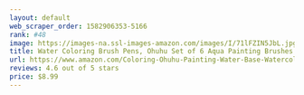 ```yaml
---
layout: default 
﻿web_scraper_order: 1582906353-5166
rank: #48
image: https://images-na.ssl-images-amazon.com/images/I/71lFZIN5JbL.jpg
title: Water Coloring Brush Pens, Ohuhu Set of 6 Aqua Painting Brushes for Water Soluble Colored…
url: https://www.amazon.com/Coloring-Ohuhu-Painting-Water-Base-Watercolor/dp/B01LZ8NUHW/ref=zg_mw_arts-crafts_48?_encoding=UTF8&psc=1&refRID=AC0VFVM6SB4FTE33VGXN
reviews: 4.6 out of 5 stars
price: $8.99 
---
```

